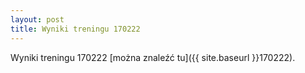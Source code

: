 ```yaml
---
layout: post
title: Wyniki treningu 170222
---
```

Wyniki treningu 170222 [można znaleźć tu]({{ site.baseurl }}170222).
